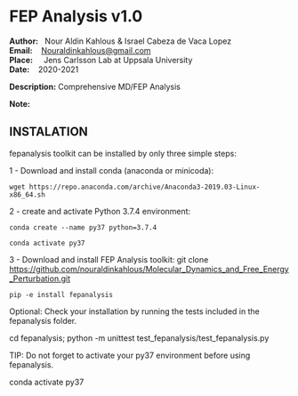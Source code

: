 # **FEP Analysis v1.0**

**Author:** &nbsp;&nbsp;Nour Aldin Kahlous & Israel Cabeza de Vaca Lopez</br>
**Email:**  &nbsp;&nbsp;&nbsp;Nouraldinkahlous@gmail.com </br>
**Place:** &nbsp;&nbsp;&nbsp; Jens Carlsson Lab at Uppsala University</br>
**Date:** &nbsp;&nbsp;  2020-2021

**Description:** Comprehensive MD/FEP Analysis 

**Note:** 

## **INSTALATION**

fepanalysis toolkit can be installed by only three simple steps:

1 - Download and install conda (anaconda or minicoda):

    wget https://repo.anaconda.com/archive/Anaconda3-2019.03-Linux-x86_64.sh

2 - create and activate Python 3.7.4 environment:

    conda create --name py37 python=3.7.4

    conda activate py37

3 - Download and install FEP Analysis toolkit:
    git clone https://github.com/nouraldinkahlous/Molecular_Dynamics_and_Free_Energy_Perturbation.git

    pip -e install fepanalysis


Optional:
 Check your installation by running the tests included in the fepanalysis folder.

cd fepanalysis; python -m unittest test_fepanalysis/test_fepanalysis.py


TIP: Do not forget to activate your py37 environment before using fepanalysis.

conda activate py37